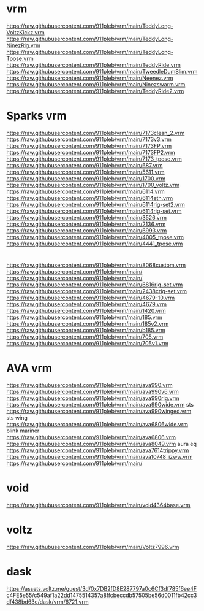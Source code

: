 # vrm
https://raw.githubusercontent.com/911pleb/vrm/main/TeddyLong-VoltzKickz.vrm
https://raw.githubusercontent.com/911pleb/vrm/main/TeddyLong-NinezRig.vrm
https://raw.githubusercontent.com/911pleb/vrm/main/TeddyLong-Tpose.vrm
https://raw.githubusercontent.com/911pleb/vrm/main/TeddyRide.vrm
https://raw.githubusercontent.com/911pleb/vrm/main/TweedleDumSlim.vrm
https://raw.githubusercontent.com/911pleb/vrm/main/Neenez.vrm
https://raw.githubusercontent.com/911pleb/vrm/main/Ninezswarm.vrm
https://raw.githubusercontent.com/911pleb/vrm/main/TeddyRide2.vrm

# Sparks vrm
https://raw.githubusercontent.com/911pleb/vrm/main/7173clean_2.vrm
https://raw.githubusercontent.com/911pleb/vrm/main/7173v3.vrm
https://raw.githubusercontent.com/911pleb/vrm/main/7173FP.vrm
https://raw.githubusercontent.com/911pleb/vrm/main/7173FP2.vrm
https://raw.githubusercontent.com/911pleb/vrm/main/7173_tpose.vrm
https://raw.githubusercontent.com/911pleb/vrm/main/687.vrm
https://raw.githubusercontent.com/911pleb/vrm/main/5611.vrm
https://raw.githubusercontent.com/911pleb/vrm/main/1700.vrm
https://raw.githubusercontent.com/911pleb/vrm/main/1700_voltz.vrm
https://raw.githubusercontent.com/911pleb/vrm/main/6114.vrm
https://raw.githubusercontent.com/911pleb/vrm/main/6114eth.vrm
https://raw.githubusercontent.com/911pleb/vrm/main/6114rig-set2.vrm
https://raw.githubusercontent.com/911pleb/vrm/main/6114rig-set.vrm
https://raw.githubusercontent.com/911pleb/vrm/main/3526.vrm
https://raw.githubusercontent.com/911pleb/vrm/main/2136.vrm
https://raw.githubusercontent.com/911pleb/vrm/main/6993.vrm
https://raw.githubusercontent.com/911pleb/vrm/main/4005_tpose.vrm
https://raw.githubusercontent.com/911pleb/vrm/main/4441_tpose.vrm
#
https://raw.githubusercontent.com/911pleb/vrm/main/8068custom.vrm
https://raw.githubusercontent.com/911pleb/vrm/main/
https://raw.githubusercontent.com/911pleb/vrm/main/
https://raw.githubusercontent.com/911pleb/vrm/main/6816rig-set.vrm
https://raw.githubusercontent.com/911pleb/vrm/main/2438crig-set.vrm
https://raw.githubusercontent.com/911pleb/vrm/main/4679-10.vrm
https://raw.githubusercontent.com/911pleb/vrm/main/4679.vrm
https://raw.githubusercontent.com/911pleb/vrm/main/1420.vrm
https://raw.githubusercontent.com/911pleb/vrm/main/185.vrm
https://raw.githubusercontent.com/911pleb/vrm/main/185v2.vrm
https://raw.githubusercontent.com/911pleb/vrm/main/b185.vrm
https://raw.githubusercontent.com/911pleb/vrm/main/705.vrm
https://raw.githubusercontent.com/911pleb/vrm/main/705v1.vrm

# AVA vrm
https://raw.githubusercontent.com/911pleb/vrm/main/ava990.vrm
https://raw.githubusercontent.com/911pleb/vrm/main/ava990v6.vrm
https://raw.githubusercontent.com/911pleb/vrm/main/ava990rig.vrm
https://raw.githubusercontent.com/911pleb/vrm/main/ava990wide.vrm     sts
https://raw.githubusercontent.com/911pleb/vrm/main/ava990winged.vrm     sts wing
https://raw.githubusercontent.com/911pleb/vrm/main/ava6806wide.vrm    blink mariner
https://raw.githubusercontent.com/911pleb/vrm/main/ava6806.vrm
https://raw.githubusercontent.com/911pleb/vrm/main/ava8049.vrm      aura eq
https://raw.githubusercontent.com/911pleb/vrm/main/ava7614trippy.vrm
https://raw.githubusercontent.com/911pleb/vrm/main/ava10748_izww.vrm
https://raw.githubusercontent.com/911pleb/vrm/main/

# void
https://raw.githubusercontent.com/911pleb/vrm/main/void4364base.vrm

# voltz
https://raw.githubusercontent.com/911pleb/vrm/main/Voltz7996.vrm

# dask
https://assets.voltz.me/guest/3d/0x7DB2fD8E287797a0c6Cf3df785f6ee4Fc4FE5e55/c549af1a22dd1475514357a8ffcbeccdb57505be56d0011fb42cc3df438bd63c/dask/vrm/6721.vrm
